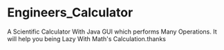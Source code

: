 # Engineers_Calculator
A Scientific Calculator With Java GUI which performs Many Operations. It will help you  being Lazy With Math's Calculation.thanks
